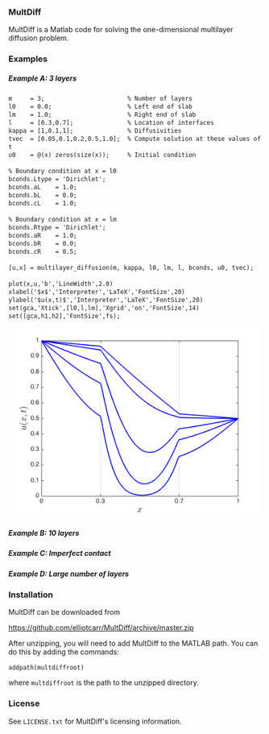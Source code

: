 ### MultDiff

MultDiff is a Matlab code for solving the one-dimensional multilayer diffusion problem.

### Examples

##### Example A: 3 layers

```
m     = 3;                       % Number of layers
l0    = 0.0;                     % Left end of slab
lm    = 1.0;                     % Right end of slab
l     = [0.3,0.7];               % Location of interfaces
kappa = [1,0.1,1];               % Diffusivities 
tvec  = [0.05,0.1,0.2,0.5,1.0];  % Compute solution at these values of t
u0    = @(x) zeros(size(x));     % Initial condition

% Boundary condition at x = l0
bconds.Ltype = 'Dirichlet'; 
bconds.aL    = 1.0; 
bconds.bL    = 0.0; 
bconds.cL    = 1.0;

% Boundary condition at x = lm
bconds.Rtype = 'Dirichlet'; 
bconds.aR    = 1.0; 
bconds.bR    = 0.0; 
bconds.cR    = 0.5;

[u,x] = multilayer_diffusion(m, kappa, l0, lm, l, bconds, u0, tvec);

plot(x,u,'b','LineWidth',2.0)
xlabel('$x$','Interpreter','LaTeX','FontSize',20)
ylabel('$u(x,t)$','Interpreter','LaTeX','FontSize',20)
set(gca,'Xtick',[l0,l,lm],'Xgrid','on','FontSize',14)
set([gca,h1,h2],'FontSize',fs);
```

![Example A](https://github.com/elliotcarr/MultDiff/raw/master/figures/exampleA.png)

##### Example B: 10 layers

##### Example C: Imperfect contact

##### Example D: Large number of layers

### Installation

MultDiff can be downloaded from

https://github.com/elliotcarr/MultDiff/archive/master.zip

After unzipping, you will need to add MultDiff to the MATLAB path. You can do
this by adding the commands:
```
addpath(multdiffroot)
```
where `multdiffroot` is the path to the unzipped directory.

### License

See `LICENSE.txt` for MultDiff's licensing information.
